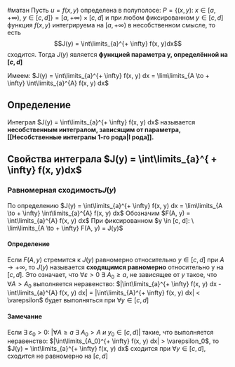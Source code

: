 #матан 
Пусть $u = f(x, y)$ определена в полуполосе:
$P = \{ (x, y): \ x \in [a, + \infty), \ y \in [c, d] \} = [a, +\infty) \times [c, d]$
и при любом фиксированном $y \in [c, d]$ функция $f(x, y)$ интегрируема на $[a, +\infty)$ в несобственном смысле, то есть $$J(y) = \int\limits_{a}^{+ \infty} f(x, y)dx$$ сходится. Тогда $J(y)$ является **функцией параметра y, определённой на $[c, d]$**

Имеем:
$J(y) = \int\limits_{a}^{+ \infty} f(x, y) dx = \lim\limits_{A \to + \infty} \int\limits_{a}^{A} f(x, y) dx$

## Определение
Интеграл $J(y) = \int\limits_{a}^{+ \infty} f(x, y) dx$ называется **несобственным интегралом, зависящим от параметра, [[Несобственные интегралы 1-го рода|I рода]].**

## Свойства интеграла $J(y) = \int\limits_{a}^{ + \infty} f(x, y)dx$
### Равномерная сходимость$J(y)$
По определению $J(y) = \int\limits_{a}^{+ \infty} f(x, y) dx = \lim\limits_{A \to + \infty} \int\limits_{a}^{A} f(x, y) dx$
Обозначим $F(A, y) = \int\limits_{a}^{A} f(x, y) dx$
При фиксированном $y \in [c, d]: \ \lim\limits_{A \to + \infty} F(A, y) = J(y)$

#### Определение
Если $F(A, y)$ стремится к $J(y)$ равномерно относительно $y \in [c, d]$ при $A \to + \infty$, то $J(y)$ называется **сходящимся равномерно** относительно y на $[c, d]$. Это означает, что $\forall \varepsilon > 0 \ \exists \ A_0 \geq a$, не зависящее от $y$ такое, что $\forall A > A_0$ выполняется неравенство: $|\int\limits_{a}^{+ \infty} f(x, y) dx - \int\limits_{a}^{A} f(x, y) dx| = |\int\limits_{A}^{+ \infty} f(x, y) dx| < \varepsilon$ будет выполняться при $\forall y \in [c, d]$

#### Замечание
Если $\exists \ \varepsilon_0 > 0: \ |\forall A \geq a \ \exists \ A_0 > A \ и \ y_0 \in [c, d]|$ такие, что выполняется неравенство: $|\int\limits_{A_0}^{+ \infty} f(x, y) dx| > \varepsilon_0$, то $J(y) = \int\limits_{a}^{+ \infty} f(x, y) dx$ сходится при $\forall y \in [c, d]$, сходится не равномерно на $[c, d]$
